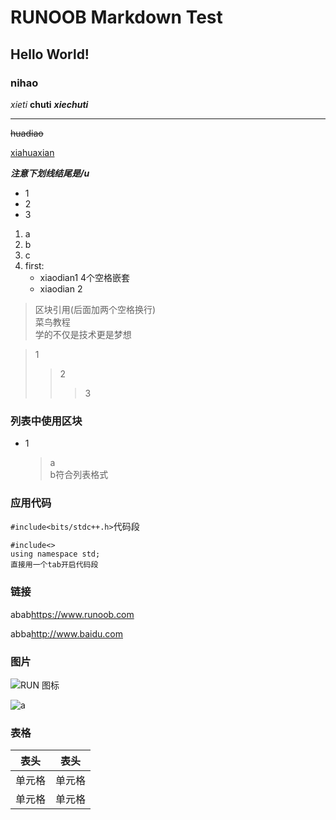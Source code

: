 # RUNOOB Markdown Test
## Hello World!
### nihao 
*xieti*
**chuti**
***xiechuti***
***
~~huadiao~~

<u>xiahuaxian</u>


***注意下划线结尾是/u***


* 1
* 2
* 3
1. a
2. b
3. c
1. first:
    * xiaodian1    4个空格嵌套
    * xiaodian 2
> 区块引用(后面加两个空格换行)  
> 菜鸟教程  
> 学的不仅是技术更是梦想


> 1  
> > 2  
> > > 3

### 列表中使用区块

* 1
    > a  
    > b符合列表格式

### 应用代码
`#include<bits/stdc++.h>`代码段

    #include<>
    using namespace std;
    直接用一个tab开启代码段

### 链接
abab<https://www.runoob.com>

abba<http://www.baidu.com>

### 图片

![RUN 图标](https://static.jyshare.com/images/runoob-logo.png)

![a](https://static.jyshare.com/images/runoob-logo.png "RUNOOB")

### 表格
|  表头   | 表头  |
|  ----  | ----  |
| 单元格  | 单元格 |
| 单元格  | 单元格 |

